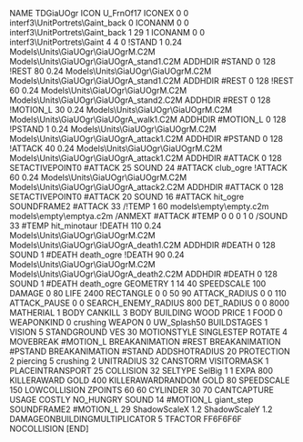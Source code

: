 NAME TDGiaUOgr
ICON U_FrnOf17
ICONEX 0 0 interf3\UnitPortrets\Gaint_back 0
ICONANM 0 0 interf3\UnitPortrets\Gaint_back 1 29 1
ICONANM 0 0 interf3\UnitPortrets\Gaint 4 4 0
!STAND          1 0.24  Models\Units\GiaUOgr\GiaUOgrM.C2M Models\Units\GiaUOgr\GiaUOgrA_stand1.C2M
ADDHDIR #STAND 0 128
!REST          80 0.24  Models\Units\GiaUOgr\GiaUOgrM.C2M Models\Units\GiaUOgr\GiaUOgrA_stand1.C2M
ADDHDIR #REST 0 128
!REST          60 0.24  Models\Units\GiaUOgr\GiaUOgrM.C2M Models\Units\GiaUOgr\GiaUOgrA_stand2.C2M
ADDHDIR #REST 0 128
!MOTION_L      30 0.24  Models\Units\GiaUOgr\GiaUOgrM.C2M Models\Units\GiaUOgr\GiaUOgrA_walk1.C2M
ADDHDIR #MOTION_L 0 128
!PSTAND        1  0.24  Models\Units\GiaUOgr\GiaUOgrM.C2M Models\Units\GiaUOgr\GiaUOgrA_attack1.C2M
ADDHDIR #PSTAND 0 128 
!ATTACK        40 0.24  Models\Units\GiaUOgr\GiaUOgrM.C2M Models\Units\GiaUOgr\GiaUOgrA_attack1.C2M
ADDHDIR #ATTACK 0 128
SETACTIVEPOINT0 #ATTACK 25
SOUND 24 #ATTACK club_ogre
!ATTACK        60 0.24  Models\Units\GiaUOgr\GiaUOgrM.C2M Models\Units\GiaUOgr\GiaUOgrA_attack2.C2M
ADDHDIR #ATTACK 0 128
SETACTIVEPOINT0 #ATTACK 20
SOUND 16 #ATTACK hit_ogre
SOUNDFRAME2 #ATTACK 33
/!TEMP  1 60 models\empty\empty.c2m models\empty\emptya.c2m
/ANMEXT #ATTACK #TEMP 0 0 0 1 0
/SOUND 33 #TEMP hit_minotaur
!DEATH         110 0.24  Models\Units\GiaUOgr\GiaUOgrM.C2M Models\Units\GiaUOgr\GiaUOgrA_death1.C2M
ADDHDIR #DEATH 0 128
SOUND 1 #DEATH death_ogre
!DEATH         90 0.24  Models\Units\GiaUOgr\GiaUOgrM.C2M Models\Units\GiaUOgr\GiaUOgrA_death2.C2M
ADDHDIR #DEATH 0 128
SOUND 1 #DEATH death_ogre
GEOMETRY 1 14 40
SPEEDSCALE 100
DAMAGE   0 80
LIFE     2400
RECTANGLE 0 0 50 90
ATTACK_RADIUS 0 0 110
ATTACK_PAUSE 0 0
SEARCH_ENEMY_RADIUS 800
DET_RADIUS 0 0 8000
MATHERIAL 1 BODY
CANKILL 3 BODY BUILDING WOOD 
PRICE 1 FOOD 0
WEAPONKIND 0 crushing
WEAPON 0 UW_Splash50
BUILDSTAGES 1
VISION 5
STANDGROUND
VES 30
MOTIONSTYLE SINGLESTEP
ROTATE 4
MOVEBREAK #MOTION_L
BREAKANIMATION #REST
BREAKANIMATION #PSTAND
BREAKANIMATION #STAND
ADDSHOTRADIUS 20
PROTECTION 2 piercing 5 crushing 2
UNITRADIUS 32
CANSTORM
VISITORMASK 1
PLACEINTRANSPORT 25
COLLISION 32
SELTYPE SelBig 1 1
EXPA 800
KILLERAWARD             GOLD 400
KILLERAWARDRANDOM       GOLD 80
SPEEDSCALE 150
LOWCOLLISION
ZPOINTS 60 60
CYLINDER 30 70
CANTCAPTURE
USAGE COSTLY
NO_HUNGRY
SOUND 14 #MOTION_L giant_step
SOUNDFRAME2 #MOTION_L 29
ShadowScaleX 1.2
ShadowScaleY 1.2
DAMAGEONBUILDINGMULTIPLICATOR 5
TFACTOR FF6F6F6F
NOCOLLISION
[END]
